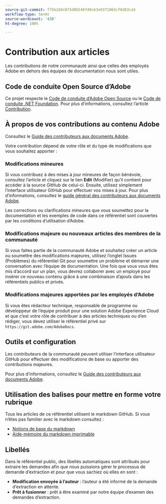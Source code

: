 ```yaml
---
source-git-commit: f75b2ddc073d05548740cb3e9371063cf0d83ca5
workflow-type: tm+mt
source-wordcount: '430'
ht-degree: 100%

---
```

# Contribution aux articles

Les contributions de notre communauté ainsi que celles des employés Adobe en dehors des équipes de documentation nous sont utiles.

## Code de conduite Open Source d’Adobe

Ce projet respecte le [Code de conduite d’Adobe Open Source](code-of-conduct.md) ou le [Code de conduite .NET Foundation](https://dotnetfoundation.org/code-of-conduct). Pour plus d’informations, consultez l’article [Contribution](contributing.md).


## À propos de vos contributions au contenu Adobe

Consultez le [Guide des contributeurs aux documents Adobe](https://docs.adobe.com/content/help/fr/contributor/contributor-guide/introduction.html).

Votre contribution dépend de votre rôle et du type de modifications que vous souhaitez apporter :

### Modifications mineures

Si vous contribuez à des mises à jour mineures de façon bénévole, consultez l’article et cliquez sur le lien **Edit** (Modifier) qu’il contient pour accéder à la source GitHub de celui-ci. Ensuite, utilisez simplement l’interface utilisateur GitHub pour effectuer vos mises à jour. Pour plus d’informations, consultez le [guide général des contributeurs aux documents Adobe](https://docs.adobe.com/content/help/en/contributor/contributor-guide/introduction.html).

Les corrections ou clarifications mineures que vous soumettez pour la documentation et les exemples de code dans ce référentiel sont couvertes par les conditions d’utilisation d’Adobe.

### Modifications majeure ou nouveaux articles des membres de la communauté

Si vous faites partie de la communauté Adobe et souhaitez créer un article ou soumettre des modifications majeures, utilisez l’onglet Issues (Problèmes) du référentiel Git pour soumettre un problème et démarrer une conversation avec l’équipe de documentation. Une fois que vous vous êtes mis d’accord sur un plan, vous devrez collaborer avec un employé pour insérer ce nouveau contenu grâce à une combinaison d’ajouts dans les référentiels publics et privés.

<!--
If you submit a pull request with significant changes to documentation and code examples, you'll see a message in the pull request asking you to submit an online contribution license agreement (CLA). We need you to complete the online form before we can review your pull request.
-->

### Modifications majeures apportées par les employés d’Adobe

Si vous êtes rédacteur technique, responsable de programme ou développeur de l’équipe produit pour une solution Adobe Experience Cloud et que c’est votre rôle de contribuer à des articles techniques ou d’en rédiger, vous devez utiliser le référentiel privé sur `https://git.adobe.com/AdobeDocs`.

<!--Employees from other parts of the Adobe world should use the public repo for minor updates.-->

## Outils et configuration

Les contributeurs de la communauté peuvent utiliser l’interface utilisateur GitHub pour effectuer des modifications de base ou apporter des contributions majeures.

Pour plus d’informations, consultez le [Guide des contributeurs aux documents Adobe](https://docs.adobe.com/content/help/en/contributor/contributor-guide/introduction.html).

## Utilisation des balises pour mettre en forme votre rubrique

Tous les articles de ce référentiel utilisent le markdown GitHub. Si vous n’êtes pas familier avec le markdown consultez :

* [Notions de base du markdown](https://help.github.com/articles/getting-started-with-writing-and-formatting-on-github/)
* [Aide-mémoire du markdown imprimable](https://guides.github.com/pdfs/markdown-cheatsheet-online.pdf)

## Libellés

Dans le référentiel public, des libellés automatiques sont attribués pour extraire les demandes afin que nous puissions gérer le processus de demande d’extraction et pour que vous sachiez où elles en sont :

* **Modification envoyée à l’auteur** : l’auteur a été informé de la demande d’extraction en attente.
* **Prêt à fusionner** : prêt à être examiné par notre équipe d’examen des demandes d’extraction.
